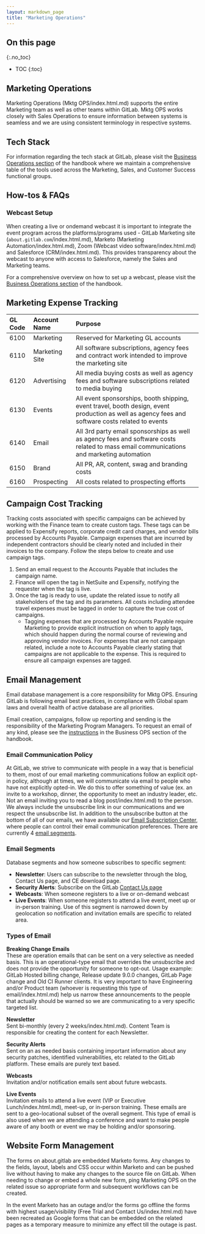 ```yaml
---
layout: markdown_page
title: "Marketing Operations"
---
```



## On this page
{:.no_toc}

- TOC
{:toc}

## Marketing Operations

Marketing Operations (Mktg OPS/index.html.md) supports the entire Marketing team as well as other teams within GitLab. Mktg OPS works closely with Sales Operations to ensure information between systems is seamless and we are using consistent terminology in respective systems. 	


## Tech Stack  

For information regarding the tech stack at GitLab, please visit the [Business Operations section](https://github.com/isamu-isozaki/teamai_test/tree/master/business-ops#tech-stack/index.html.md) of the handbook where we maintain a comprehensive table of the tools used across the Marketing, Sales, and Customer Success functional groups.  

## How-tos & FAQs

### Webcast Setup   
When creating a live or ondemand webcast it is important to integrate the event program across the platforms/programs used - GitLab Marketing site (`about.gitlab.com`/index.html.md), Marketo (Marketing Automation/index.html.md), Zoom (Webcast video software/index.html.md) and Salesforce (CRM/index.html.md). This provides transparency about the webcast to anyone with access to Salesforce, namely the Sales and Marketing teams.  

For a comprehensive overview on how to set up a webcast, please visit the [Business Operations section](https://github.com/isamu-isozaki/teamai_test/tree/master/business-ops#Webinars/index.html.md) of the handbook.  
 
## Marketing Expense Tracking

| GL Code | Account Name | Purpose |
| :--- | :--- | :--- |
| 6100 | Marketing|Reserved for Marketing GL accounts|
| 6110 | Marketing Site|All software subscriptions, agency fees and contract work intended to improve the marketing site |
| 6120 | Advertising|All media buying costs as well as agency fees and software subscriptions related to media buying |
| 6130 | Events|All event sponsorships, booth shipping, event travel, booth design, event production as well as agency fees and software costs related to events |
| 6140 | Email|All 3rd party email sponsorships as well as agency fees and software costs related to mass email communications and marketing automation |
| 6150 | Brand|All PR, AR, content, swag and branding costs |
| 6160 | Prospecting|All costs related to prospecting efforts |

## Campaign Cost Tracking
Tracking costs associated with specific campaigns can be achieved by working with the Finance team to create custom tags. These tags can be applied to Expensify reports, corporate credit card charges, and vendor bills processed by Accounts Payable. Campaign expenses that are incurred by independent contractors should be clearly noted and included in their invoices to the company. Follow the steps below to create and use campaign tags.

1. Send an email request to the Accounts Payable that includes the campaign name.
2. Finance will open the tag in NetSuite and Expensify, notifying the requester when the tag is live.
3. Once the tag is ready to use, update the related issue to notify all stakeholders of the tag and its parameters. All costs including attendee travel expenses must be tagged in order to capture the true cost of campaigns. 
    * Tagging expenses that are processed by Accounts Payable require Marketing to provide explicit instruction on when to apply tags, which should happen during the normal course of reviewing and approving vendor invoices. For expenses that are not campaign related, include a note to Accounts Payable clearly stating that campaigns are not applicable to the expense. This is required to ensure all campaign expenses are tagged.


## Email Management

Email database management is a core responsibility for Mktg OPS. Ensuring GitLab is following email best practices, in compliance with Global spam laws and overall health of active database are all priorities.   

Email creation, campaigns, follow up reporting and sending is the responsibility of the Marketing Program Managers. To request an email of any kind, please see the [instructions](https://github.com/isamu-isozaki/teamai_test/tree/master/business-ops/#requesting-an-email/index.html.md) in the Business OPS section of the handbook. 


### Email Communication Policy  

At GitLab, we strive to communicate with people in a way that is beneficial to them, most of our email marketing communications follow an explicit opt-in policy, although at times, we will communicate via email to people who have not explicitly opted-in. We do this to offer something of value (ex. an invite to a workshop, dinner, the opportunity to meet an industry leader, etc. Not an email inviting you to read a blog post/index.html.md) to the person. We always include the unsubscribe link in our communications and we respect the unsubscribe list. In addition to the unsubscribe button at the bottom of all of our emails, we  have available our [Email Subscription Center](https://page.gitlab.com/SubscriptionCenter.html/index.html.md), where people can control their email communication preferences. There are currently 4 [email segments](https://github.com/isamu-isozaki/teamai_test/tree/master/marketing/marketing-sales-development/marketing-operations//#email-segments/index.html.md).

### Email Segments

Database segments and how someone subscribes to specific segment:  

- **Newsletter**: Users can subscribe to the newsletter through the blog, Contact Us page, and CE download page.
- **Security Alerts**: Subscribe on the GitLab [Contact Us page](/contact/index.html.md/index.html.md)
- **Webcasts**: When someone registers to a live or on-demand webcast
- **Live Events**: When someone registers to attend a live event, meet up or in-person training. Use of this segment is narrowed down by geolocation so notification and invitation emails are specific to related area.  

### Types of Email

**Breaking Change Emails**  
These are operation emails that can be sent on a very selective as needed basis. This is an operational-type email that overrides the unsubscribe and does not provide the opportunity for someone to opt-out. Usage example: GitLab Hosted billing change, Release update 9.0.0 changes, GitLab Page change and Old CI Runner clients.
It is very important to have Engineering and/or Product team (whoever is requesting this type of email/index.html.md) help us narrow these announcements to the people that actually should be warned so we are communicating to a very specific targeted list.

**Newsletter**  
Sent bi-monthly (every 2 weeks/index.html.md). Content Team is responsible for creating the content for each Newsletter.  

**Security Alerts**  
Sent on an as needed basis containing important information about any security patches, identified vulnerabilities, etc related to the GitLab platform. These emails are purely text based.

**Webcasts**   
Invitation and/or notification emails sent about future webcasts.   

**Live Events**   
Invitation emails to attend a live event (VIP or Executive Lunch/index.html.md), meet-up, or in-person training. These emails are sent to a geo-locational subset of the overall segment. This type of email is also used when we are attending a conference and want to make people aware of any booth or event we may be holding and/or sponsoring.


## Website Form Management   

The forms on about.gitlab are embedded Marketo forms. Any changes to the fields, layout, labels and CSS occur within Marketo and can be pushed live without having to make any changes to the source file on GitLab. When needing to change or embed a whole new form, ping Marketing OPS on the related issue so appropriate form and subsequent workflows can be created.   

In the event Marketo has an outage and/or the forms go offline the forms with highest usage/visibility (Free Trial and Contact Us/index.html.md) have been recreated as Google forms that can be embedded on the related pages as a temporary measure to minimize any effect till the outage is past.
